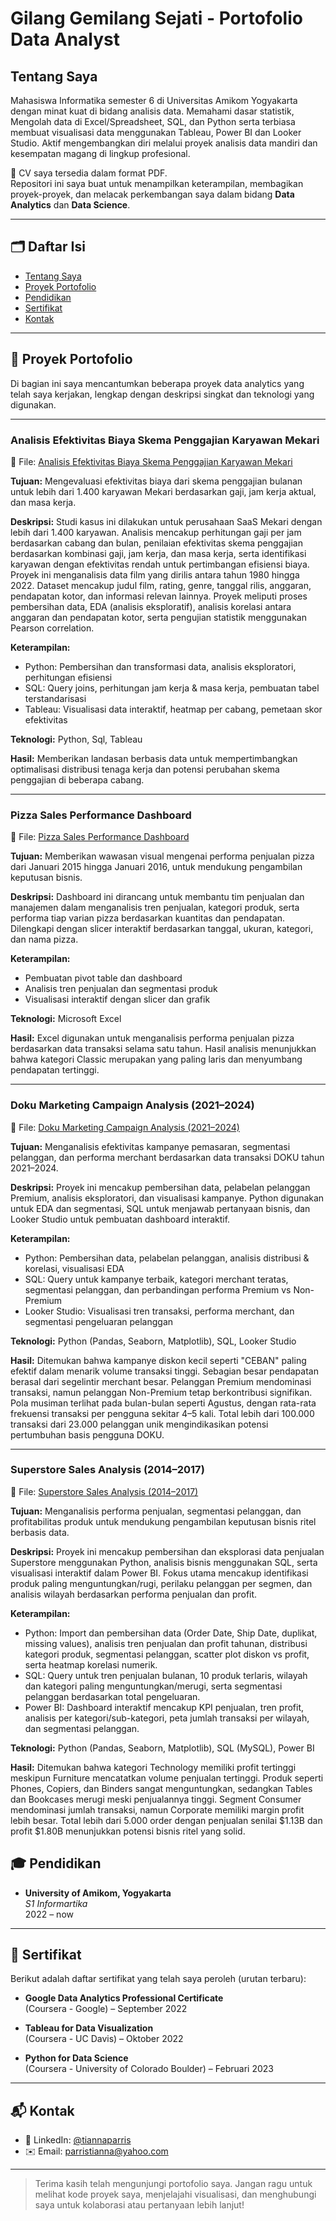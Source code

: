 # Gilang Gemilang Sejati - Portofolio Data Analyst

## Tentang Saya

Mahasiswa Informatika semester 6 di Universitas Amikom Yogyakarta dengan minat kuat di bidang analisis data. Memahami dasar statistik, Mengolah data di Excel/Spreadsheet, SQL, dan Python serta terbiasa membuat visualisasi data menggunakan Tableau, Power BI dan Looker Studio. Aktif mengembangkan diri melalui proyek analisis data mandiri dan kesempatan magang di lingkup profesional.

📄 CV saya tersedia dalam format PDF.  
Repositori ini saya buat untuk menampilkan keterampilan, membagikan proyek-proyek, dan melacak perkembangan saya dalam bidang **Data Analytics** dan **Data Science**.

---

## 🗂️ Daftar Isi

- [Tentang Saya](https://github.com/Gilangsejati/Doku-E-Wallet-Analisis/blob/main/README.md#tentang-saya)
- [Proyek Portofolio](#proyek-portofolio)
- [Pendidikan](#pendidikan)
- [Sertifikat](#sertifikat)
- [Kontak](#kontak)

---

## 🧪 Proyek Portofolio

Di bagian ini saya mencantumkan beberapa proyek data analytics yang telah saya kerjakan, lengkap dengan deskripsi singkat dan teknologi yang digunakan.

---

### Analisis Efektivitas Biaya Skema Penggajian Karyawan Mekari

📌 File:  [Analisis Efektivitas Biaya Skema Penggajian Karyawan Mekari](https://github.com/Gilangsejati/Doku-E-Wallet-Analisis/tree/main/Mekari-Analisis)  

**Tujuan:** Mengevaluasi efektivitas biaya dari skema penggajian bulanan untuk lebih dari 1.400 karyawan Mekari berdasarkan gaji, jam kerja aktual, dan masa kerja.

**Deskripsi:** Studi kasus ini dilakukan untuk perusahaan SaaS Mekari dengan lebih dari 1.400 karyawan. Analisis mencakup perhitungan gaji per jam berdasarkan cabang dan bulan, penilaian efektivitas skema penggajian berdasarkan kombinasi gaji, jam kerja, dan masa kerja, serta identifikasi karyawan dengan efektivitas rendah untuk pertimbangan efisiensi biaya.
Proyek ini menganalisis data film yang dirilis antara tahun 1980 hingga 2022. Dataset mencakup judul film, rating, genre, tanggal rilis, anggaran, pendapatan kotor, dan informasi relevan lainnya. Proyek meliputi proses pembersihan data, EDA (analisis eksploratif), analisis korelasi antara anggaran dan pendapatan kotor, serta pengujian statistik menggunakan Pearson correlation.

**Keterampilan:** 
- Python: Pembersihan dan transformasi data, analisis eksploratori, perhitungan efisiensi
- SQL: Query joins, perhitungan jam kerja & masa kerja, pembuatan tabel terstandarisasi
- Tableau: Visualisasi data interaktif, heatmap per cabang, pemetaan skor efektivitas
  
**Teknologi:** Python, Sql, Tableau

**Hasil:** Memberikan landasan berbasis data untuk mempertimbangkan optimalisasi distribusi tenaga kerja dan potensi perubahan skema penggajian di beberapa cabang.

---

### Pizza Sales Performance Dashboard

📌 File:  [Pizza Sales Performance Dashboard](https://github.com/Gilangsejati/Doku-E-Wallet-Analisis/tree/main/Pizza-sales-analisis)  

**Tujuan:** Memberikan wawasan visual mengenai performa penjualan pizza dari Januari 2015 hingga Januari 2016, untuk mendukung pengambilan keputusan bisnis.

**Deskripsi:**  Dashboard ini dirancang untuk membantu tim penjualan dan manajemen dalam menganalisis tren penjualan, kategori produk, serta performa tiap varian pizza berdasarkan kuantitas dan pendapatan. Dilengkapi dengan slicer interaktif berdasarkan tanggal, ukuran, kategori, dan nama pizza.

**Keterampilan:**  
- Pembuatan pivot table dan dashboard
- Analisis tren penjualan dan segmentasi produk
- Visualisasi interaktif dengan slicer dan grafik  

**Teknologi:** Microsoft Excel

**Hasil:** Excel digunakan untuk menganalisis performa penjualan pizza berdasarkan data transaksi selama satu tahun. Hasil analisis menunjukkan bahwa kategori Classic merupakan yang paling laris dan menyumbang pendapatan tertinggi. 

---

### Doku Marketing Campaign Analysis (2021–2024)

📌 File:  [Doku Marketing Campaign Analysis (2021–2024)](https://github.com/Gilangsejati/Doku-E-Wallet-Analisis/tree/main/Studycase-%20Doku-Analisis)  

**Tujuan:** Menganalisis efektivitas kampanye pemasaran, segmentasi pelanggan, dan performa merchant berdasarkan data transaksi DOKU tahun 2021–2024.

**Deskripsi:** Proyek ini mencakup pembersihan data, pelabelan pelanggan Premium, analisis eksploratori, dan visualisasi kampanye. Python digunakan untuk EDA dan segmentasi, SQL untuk menjawab pertanyaan bisnis, dan Looker Studio untuk pembuatan dashboard interaktif.

**Keterampilan:**  
- Python: Pembersihan data, pelabelan pelanggan, analisis distribusi & korelasi, visualisasi EDA
- SQL: Query untuk kampanye terbaik, kategori merchant teratas, segmentasi pelanggan, dan perbandingan performa Premium vs Non-Premium
- Looker Studio: Visualisasi tren transaksi, performa merchant, dan segmentasi pengeluaran pelanggan  

**Teknologi:** Python (Pandas, Seaborn, Matplotlib), SQL, Looker Studio

**Hasil:** Ditemukan bahwa kampanye diskon kecil seperti "CEBAN" paling efektif dalam menarik volume transaksi tinggi. Sebagian besar pendapatan berasal dari segelintir merchant besar. Pelanggan Premium mendominasi transaksi, namun pelanggan Non-Premium tetap berkontribusi signifikan. Pola musiman terlihat pada bulan-bulan seperti Agustus, dengan rata-rata frekuensi transaksi per pengguna sekitar 4–5 kali. Total lebih dari 100.000 transaksi dari 23.000 pelanggan unik mengindikasikan potensi pertumbuhan basis pengguna DOKU. 

---

### Superstore Sales Analysis (2014–2017)

📌 File:  [Superstore Sales Analysis (2014–2017)](https://github.com/Gilangsejati/Doku-E-Wallet-Analisis/tree/main/Superstore-Analisis)  

**Tujuan:** Menganalisis performa penjualan, segmentasi pelanggan, dan profitabilitas produk untuk mendukung pengambilan keputusan bisnis ritel berbasis data.

**Deskripsi:** Proyek ini mencakup pembersihan dan eksplorasi data penjualan Superstore menggunakan Python, analisis bisnis menggunakan SQL, serta visualisasi interaktif dalam Power BI. Fokus utama mencakup identifikasi produk paling menguntungkan/rugi, perilaku pelanggan per segmen, dan analisis wilayah berdasarkan performa penjualan dan profit.

**Keterampilan:**  
- Python: Import dan pembersihan data (Order Date, Ship Date, duplikat, missing values), analisis tren penjualan dan profit tahunan, distribusi kategori produk, segmentasi pelanggan, scatter plot diskon vs profit, serta heatmap korelasi numerik.
- SQL: Query untuk tren penjualan bulanan, 10 produk terlaris, wilayah dan kategori paling menguntungkan/merugi, serta segmentasi pelanggan berdasarkan total pengeluaran.
- Power BI: Dashboard interaktif mencakup KPI penjualan, tren profit, analisis per kategori/sub-kategori, peta jumlah transaksi per wilayah, dan segmentasi pelanggan.

**Teknologi:** Python (Pandas, Seaborn, Matplotlib), SQL (MySQL), Power BI

**Hasil:** Ditemukan bahwa kategori Technology memiliki profit tertinggi meskipun Furniture mencatatkan volume penjualan tertinggi. Produk seperti Phones, Copiers, dan Binders sangat menguntungkan, sedangkan Tables dan Bookcases merugi meski penjualannya tinggi. Segment Consumer mendominasi jumlah transaksi, namun Corporate memiliki margin profit lebih besar. Total lebih dari 5.000 order dengan penjualan senilai $1.13B dan profit $1.80B menunjukkan potensi bisnis ritel yang solid.

## 🎓 Pendidikan

- **University of Amikom, Yogyakarta**  
  *S1 Informartika*  
  2022 – now

---

## 📜 Sertifikat

Berikut adalah daftar sertifikat yang telah saya peroleh (urutan terbaru):

- **Google Data Analytics Professional Certificate**  
  (Coursera - Google) – September 2022

- **Tableau for Data Visualization**  
  (Coursera - UC Davis) – Oktober 2022

- **Python for Data Science**  
  (Coursera - University of Colorado Boulder) – Februari 2023

---

## 📬 Kontak

- 💼 LinkedIn: [@tiannaparris](https://www.linkedin.com/in/tiannaparris)
- ✉️ Email: parristianna@yahoo.com

---

> Terima kasih telah mengunjungi portofolio saya. Jangan ragu untuk melihat kode proyek saya, menjelajahi visualisasi, dan menghubungi saya untuk kolaborasi atau pertanyaan lebih lanjut!


